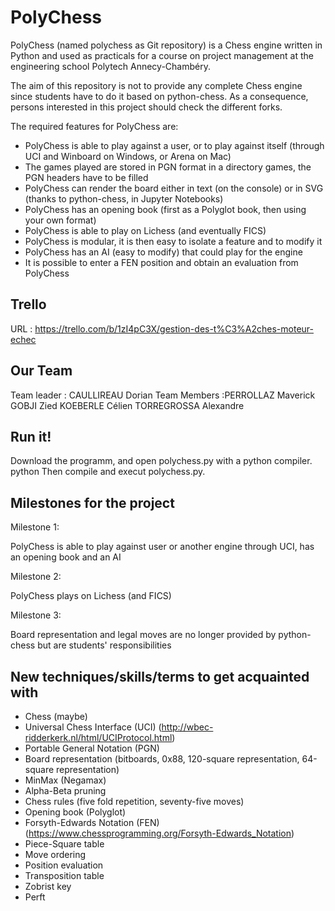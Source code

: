 # PolyChess

PolyChess (named polychess as Git repository) is a Chess engine written in Python and used as practicals for a course on project management at the engineering school Polytech Annecy-Chambéry. 

The aim of this repository is not to provide any complete Chess engine since students have to do it based on python-chess. As a consequence, persons interested in this project should check the different forks.

The required features for PolyChess are:

* PolyChess is able to play against a user, or to play against itself (through UCI and Winboard on Windows, or Arena on Mac)
* The games played are stored in PGN format in a directory games, the PGN headers have to be filled
* PolyChess can render the board either in text (on the console) or in SVG (thanks to python-chess, in Jupyter Notebooks)
* PolyChess has an opening book (first as a Polyglot book, then using your own format)
* PolyChess is able to play on Lichess (and eventually FICS)
* PolyChess is modular, it is then easy to isolate a feature and to modify it
* PolyChess has an AI (easy to modify) that could play for the engine
* It is possible to enter a FEN position and obtain an evaluation from PolyChess

## Trello

URL : https://trello.com/b/1zI4pC3X/gestion-des-t%C3%A2ches-moteur-echec

## Our Team

Team leader : CAULLIREAU Dorian
Team Members :PERROLLAZ Maverick GOBJI Zied KOEBERLE Célien TORREGROSSA Alexandre

## Run it!

Download the programm, and open polychess.py with a python compiler. python Then compile and execut polychess.py.

## Milestones for the project

Milestone 1:

PolyChess is able to play against user or another engine through UCI, has an opening book and an AI

Milestone 2:

PolyChess plays on Lichess (and FICS)

Milestone 3:

Board representation and legal moves are no longer provided by python-chess but are students' responsibilities

## New techniques/skills/terms to get acquainted with

* Chess (maybe)
* Universal Chess Interface (UCI) (http://wbec-ridderkerk.nl/html/UCIProtocol.html)
* Portable General Notation (PGN)
* Board representation (bitboards, 0x88, 120-square representation, 64-square representation)
* MinMax (Negamax)
* Alpha-Beta pruning
* Chess rules (five fold repetition, seventy-five moves)
* Opening book (Polyglot)
* Forsyth-Edwards Notation (FEN) (https://www.chessprogramming.org/Forsyth-Edwards_Notation)
* Piece-Square table
* Move ordering
* Position evaluation
* Transposition table
* Zobrist key
* Perft
